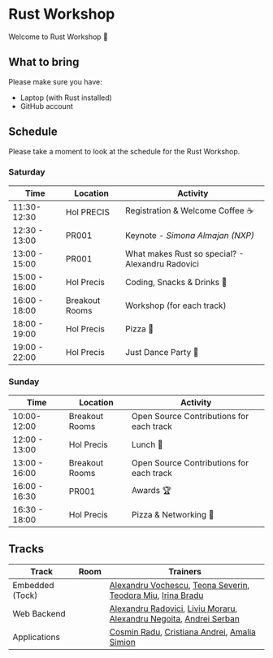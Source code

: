 # Rust Workshop

Welcome to Rust Workshop :crab:

## What to bring

Please make sure you have:
- Laptop (with Rust installed)
- GitHub account

## Schedule

Please take a moment to look at the schedule for the Rust Workshop.

### Saturday

| Time | Location | Activity |
|------|----------|----------|
|11:30- 12:30 | Hol PRECIS | Registration & Welcome Coffee :coffee: |
|12:30 - 13:00 | PR001 | Keynote - *Simona Almajan (NXP)* |
|13:00 - 15:00 | PR001 | What makes Rust so special? - Alexandru Radovici |
|15:00 - 16:00 | Hol Precis | Coding, Snacks & Drinks :tropical_drink: |
|16:00 - 18:00 | Breakout Rooms | Workshop (for each track) |
|18:00 - 19:00 | Hol Precis | Pizza :pizza: |
|19:00 - 22:00 | Hol Precis | Just Dance Party :partying_face: |

### Sunday

| Time | Location | Activity |
|------|----------|----------|
|10:00- 12:00 | Breakout Rooms | Open Source Contributions for each track  |
|12:00 - 13:00 | Hol Precis | Lunch :sandwich: |
|13:00 - 16:00 | Breakout Rooms | Open Source Contributions for each track |
|16:00 - 16:30 | PR001 | Awards :trophy: |
|16:30 - 18:00 | Hol Precis | Pizza & Networking :pizza: |

## Tracks

| Track | Room | Trainers |
|-------|------|----------|
| Embedded (Tock) | | [Alexandru Vochescu](https://github.com/valexandru), [Teona Severin](https://github.com/teonaseverin), [Teodora Miu](https://github.com/teodoramiu), [Irina Bradu](https://github.com/orgs/UPB-RustWorkshop/people/irina-b-dev)  |
| Web Backend | | [Alexandru Radovici](https://github.com/orgs/UPB-RustWorkshop/people/alexandruradovici), [Liviu Moraru](https://github.com/skyplane23), [Alexandru Negoita](https://github.com/AlexandraNegoita), [Andrei Serban](https://github.com/hateofhades) |
| Applications | | [Cosmin Radu](https://github.com/orgs/UPB-RustWorkshop/people/cosmindanielradu19), [Cristiana Andrei](https://github.com/orgs/UPB-RustWorkshop/people/Cristiana959), [Amalia Simion](https://github.com/CAmi307) |
